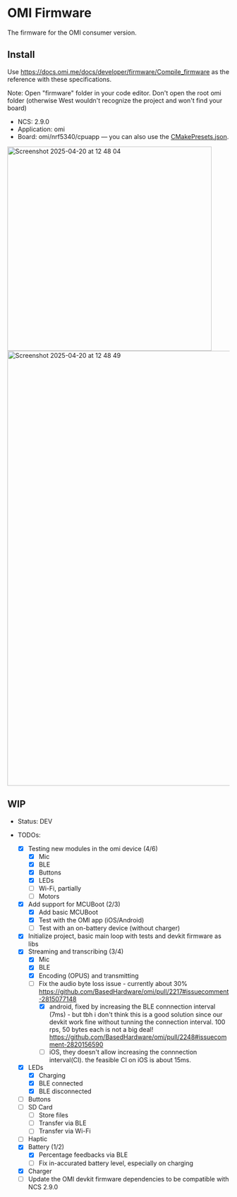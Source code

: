 # OMI Firmware

The firmware for the OMI consumer version.

## Install

Use https://docs.omi.me/docs/developer/firmware/Compile_firmware as the reference with these specifications.

Note: Open "firmware" folder in your code editor. Don't open the root omi folder (otherwise West wouldn't recognize the project and won't find your board)

- NCS: 2.9.0
- Application: omi
- Board: omi/nrf5340/cpuapp — you can also use the [CMakePresets.json](CMakePresets.json).

 <img width="463" alt="Screenshot 2025-04-20 at 12 48 04" src="https://github.com/user-attachments/assets/5fc17e99-9cdd-4b2a-a438-fc4c6ffed498" />

 <img width="986" alt="Screenshot 2025-04-20 at 12 48 49" src="https://github.com/user-attachments/assets/ccce238d-fa4b-4cbc-af7c-fc7688569b95" />



## WIP

- Status: DEV

- TODOs:
  - [x] Testing new modules in the omi device (4/6)
    - [x] Mic
    - [x] BLE
    - [x] Buttons
    - [x] LEDs
    - [ ] Wi-Fi, partially
    - [ ] Motors
  - [x] Add support for MCUBoot (2/3)
    - [x] Add basic MCUBoot
    - [x] Test with the OMI app (iOS/Android)
    - [ ] Test with an on-battery device (without charger)
  - [x] Initialize project, basic main loop with tests and devkit firmware as libs
  - [x] Streaming and transcribing (3/4)
    - [x] Mic
    - [x] BLE
    - [x] Encoding (OPUS) and transmitting
    - [ ] Fix the audio byte loss issue - currently about 30% https://github.com/BasedHardware/omi/pull/2217#issuecomment-2815077148 
      - [x] android, fixed by increasing the BLE connnection interval (7ms) - but tbh i don't think this is a good solution since our devkit work fine without tunning the connection interval. 100 rps, 50 bytes each is not a big deal! https://github.com/BasedHardware/omi/pull/2248#issuecomment-2820156590 
      - [ ] iOS, they doesn't allow increasing the connnection interval(CI). the feasible CI on iOS is about 15ms.
  - [x] LEDs
    - [x] Charging
    - [x] BLE connected
    - [x] BLE disconnected
  - [ ] Buttons
  - [ ] SD Card
    - [ ] Store files
    - [ ] Transfer via BLE
    - [ ] Transfer via Wi-Fi
  - [ ] Haptic
  - [x] Battery (1/2)
    - [x] Percentage feedbacks via BLE
    - [ ] Fix in-accurated battery level, especially on charging
  - [x] Charger
  - [ ] Update the OMI devkit firmware dependencies to be compatible with NCS 2.9.0
